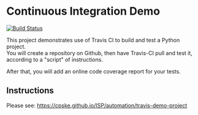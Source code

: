 Continuous Integration Demo
============================
[![Build Status](https://travis-ci.com/nuttapol-kor/demo-pyci.svg?branch=master)](https://travis-ci.com/nuttapol-kor/demo-pyci)

This project demonstrates use of Travis CI to build and test a Python project.  
You will create a repository on Github, then have Travis-CI pull and test it,
according to a "script" of instructions.

After that, you will add an online code coverage report for your tests.

## Instructions

Please see: https://cpske.github.io/ISP/automation/travis-demo-project

